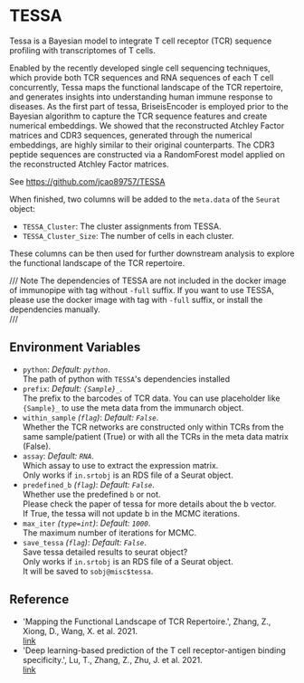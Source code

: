 # TESSA

Tessa is a Bayesian model to integrate T cell receptor (TCR) sequence profiling with transcriptomes of T cells.

Enabled by the recently developed single cell sequencing techniques, which provide
both TCR sequences and RNA sequences of each T cell concurrently, Tessa maps the
functional landscape of the TCR repertoire, and generates insights into
understanding human immune response to diseases. As the first part of tessa,
BriseisEncoder is employed prior to the Bayesian algorithm to capture the TCR
sequence features and create numerical embeddings. We showed that the reconstructed
Atchley Factor matrices and CDR3 sequences, generated through the numerical
embeddings, are highly similar to their original counterparts. The CDR3 peptide
sequences are constructed via a RandomForest model applied on the reconstructed
Atchley Factor matrices.<br />

See <https://github.com/jcao89757/TESSA>

When finished, two columns will be added to the `meta.data` of the `Seurat` object:<br />

- `TESSA_Cluster`: The cluster assignments from TESSA.<br />
- `TESSA_Cluster_Size`: The number of cells in each cluster.<br />

These columns can be then used for further downstream analysis to explore the
functional landscape of the TCR repertoire.<br />

/// Note
The dependencies of TESSA are not included in the docker image of immunopipe
with tag without `-full` suffix. If you want to use TESSA, please use the
docker image with tag with `-full` suffix, or install the dependencies manually.<br />
///

## Environment Variables

- `python`: *Default: `python`*. <br />
    The path of python with `TESSA`'s dependencies installed
- `prefix`: *Default: `{Sample}_`*. <br />
    The prefix to the barcodes of TCR data. You can use placeholder
    like `{Sample}_` to use the meta data from the immunarch object.<br />
- `within_sample` *(`flag`)*: *Default: `False`*. <br />
    Whether the TCR networks are constructed only
    within TCRs from the same sample/patient (True) or with all the
    TCRs in the meta data matrix (False).<br />
- `assay`: *Default: `RNA`*. <br />
    Which assay to use to extract the expression matrix.<br />
    Only works if `in.srtobj` is an RDS file of a Seurat object.<br />
- `predefined_b` *(`flag`)*: *Default: `False`*. <br />
    Whether use the predefined `b` or not.<br />
    Please check the paper of tessa for more details about the b vector.<br />
    If True, the tessa will not update b in the MCMC iterations.<br />
- `max_iter` *(`type=int`)*: *Default: `1000`*. <br />
    The maximum number of iterations for MCMC.<br />
- `save_tessa` *(`flag`)*: *Default: `False`*. <br />
    Save tessa detailed results to seurat object?<br />
    Only works if `in.srtobj` is an RDS file of a Seurat object.<br />
    It will be saved to `sobj@misc$tessa`.<br />

## Reference

- 'Mapping the Functional Landscape of TCR Repertoire.',
    Zhang, Z., Xiong, D., Wang, X. et al. 2021.<br />
    [link](https://www.nature.com/articles/s41592-020-01020-3)
- 'Deep learning-based prediction of the T cell receptor-antigen
    binding specificity.', Lu, T., Zhang, Z., Zhu, J. et al. 2021.<br />
    [link](https://www.nature.com/articles/s42256-021-00383-2)

